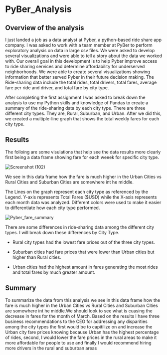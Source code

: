 # PyBer_Analysis

## Overview of the analysis

I just landed a job as a data analyst at Pyber, a python-based ride share app company. I was asked to work with a team member at PyBer to perform exploratory analysis on data in large csv files. We were asked to develop several visualizations and were able to tell a story about the data we worked with. Our overall goal in this development is to help Pyber improve access to ride sharing services and determine affordability for underserved neighborhoods. We were able to create several visualizations showing information that better served Pyber in their future decision making. The Ride-sharing data include the total rides, total drivers, total fares, average fare per ride and driver, and total fare by city type. 

After completing the first assignment I was asked to break down the analysis to use my Python skills and knowledge of Pandas to create a summary  of the ride-sharing data by each city type. There are three different city types. They are, Rural, Suburban, and Urban. After we did this, we created a multiple-line graph that shows the total weekly fares for each city type. 



## Results 
The folloing are some visulations that help see the data results more clearly first being a data frame showing fare for each weeek for specific city type. 

![Screenshot (102)](https://user-images.githubusercontent.com/94208810/145681346-3c635546-4af6-4bc8-8978-3f16f93cebca.png)

We see in this data frame how the fare is much higher in the Urban Cities vs Rural Cities and Suburban Cities are somewhere int he middle. 


The Lines on the graph represent each city type as referenced by the Legend. 
Y-axis represents Total Fares ($USD) while the X-axis represents each month data was analyzed. Different colors were used to make it easier to differentiate how each city type performed. 

![Pyber_fare_summary](https://user-images.githubusercontent.com/94208810/145644418-b1479d82-87d6-4ebb-8a9e-672248ad1ffa.png)

There are some differences in ride-sharing data among the different city types. I will break down these differences by City Type.
  - Rural city types had the lowest fare prices out of the three city types. 
    
  - Suburban cities had fare prices that were lower than Urban cities but higher than Rural cities.
  
  - Urban cities had the highest amount in fares generating the most rides and total fares by much greater amount. 


## Summary

To summarize the data from this analysis we see in this data frame how the fare is much higher in the Urban Cities vs Rural Cities and Suburban Cities are somewhere int he middle.We should look to see what is cuasing the decrease in fares for the month of March. 
Based on the results I have three business recommendations to the CEO for addressing any disparities among the city types the first would be to capitilize on and increase the Urban city fare prices knowing because Urban has the highest percentage of rides, second, I would lower the fare prices in the rural areas to make it more affordable for people to use and finally I would recommend hiring more drivers in the rural and suburban areas 

